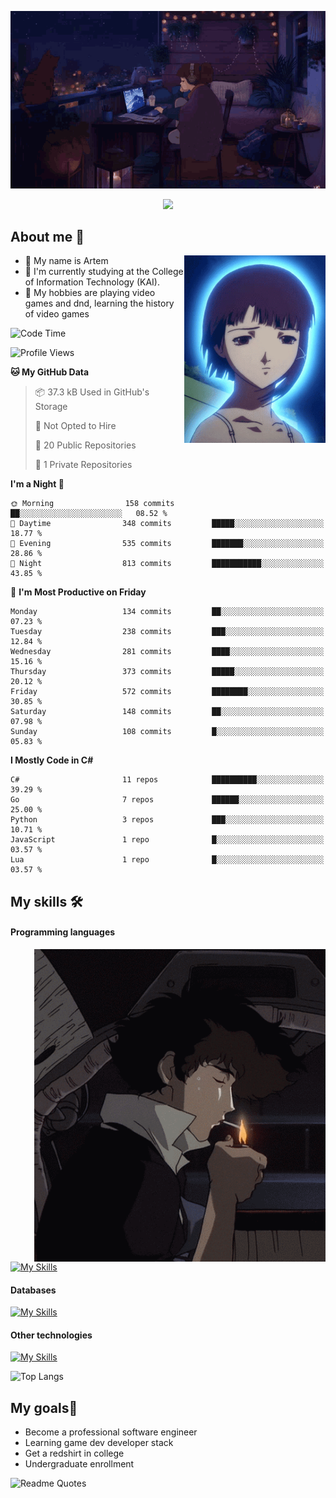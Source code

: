 <div align="center">
  <p>
    <img src="assets/lo-fi.gif">
  </p>
  <p>
    <img src="https://readme-typing-svg.herokuapp.com?color=%2336BCF7&lines=Welcome-to-my-profile&center=true&width=380&height=50&duration=4000&pause=1000">
  </p>
</div>

<div>
  <h2>About me 🚀</h2>
   <div align="center">
    <img src="assets/lain2.gif" align="right" height="300px">
  </div>
  <ul>
    <li>👨 My name is Artem</li>
    <li>🌱 I'm currently studying at the College of Information Technology (KAI).</li>
    <li>👾 My hobbies are playing video games and dnd, learning the history of video games </li>
  </ul>
</div>


<!--START_SECTION:waka-->
![Code Time](http://img.shields.io/badge/Code%20Time-238%20hrs%2017%20mins-blue)

![Profile Views](http://img.shields.io/badge/Profile%20Views-0-blue)

**🐱 My GitHub Data** 

> 📦 37.3 kB Used in GitHub's Storage 
 > 
> 🚫 Not Opted to Hire
 > 
> 📜 20 Public Repositories 
 > 
> 🔑 1 Private Repositories 
 > 
**I'm a Night 🦉** 

```text
🌞 Morning                158 commits         ██░░░░░░░░░░░░░░░░░░░░░░░   08.52 % 
🌆 Daytime                348 commits         █████░░░░░░░░░░░░░░░░░░░░   18.77 % 
🌃 Evening                535 commits         ███████░░░░░░░░░░░░░░░░░░   28.86 % 
🌙 Night                  813 commits         ███████████░░░░░░░░░░░░░░   43.85 % 
```
📅 **I'm Most Productive on Friday** 

```text
Monday                   134 commits         ██░░░░░░░░░░░░░░░░░░░░░░░   07.23 % 
Tuesday                  238 commits         ███░░░░░░░░░░░░░░░░░░░░░░   12.84 % 
Wednesday                281 commits         ████░░░░░░░░░░░░░░░░░░░░░   15.16 % 
Thursday                 373 commits         █████░░░░░░░░░░░░░░░░░░░░   20.12 % 
Friday                   572 commits         ████████░░░░░░░░░░░░░░░░░   30.85 % 
Saturday                 148 commits         ██░░░░░░░░░░░░░░░░░░░░░░░   07.98 % 
Sunday                   108 commits         █░░░░░░░░░░░░░░░░░░░░░░░░   05.83 % 
```


**I Mostly Code in C#** 

```text
C#                       11 repos            ██████████░░░░░░░░░░░░░░░   39.29 % 
Go                       7 repos             ██████░░░░░░░░░░░░░░░░░░░   25.00 % 
Python                   3 repos             ███░░░░░░░░░░░░░░░░░░░░░░   10.71 % 
JavaScript               1 repo              █░░░░░░░░░░░░░░░░░░░░░░░░   03.57 % 
Lua                      1 repo              █░░░░░░░░░░░░░░░░░░░░░░░░   03.57 % 
```




<!--END_SECTION:waka-->

## My skills 🛠️
#### Programming languages
<div align="center">
  <img src="assets/bebop_smoke.gif" align="right" height="500px">
</div>


[![My Skills](https://skillicons.dev/icons?i=go,cs,python)](https://skillicons.dev)
#### Databases
[![My Skills](https://skillicons.dev/icons?i=mysql,mongodb,postgres)](https://skillicons.dev)
#### Other technologies
[![My Skills](https://skillicons.dev/icons?i=unity,docker,git,wasm,githubactions,kafka)](https://skillicons.dev)

![Top Langs](https://github-readme-stats.vercel.app/api/top-langs/?username=nifle3&layout=compact&theme=nord)


## My goals🚀
- Become a professional software engineer
- Learning game dev developer stack
- Get a redshirt in college
- Undergraduate enrollment

![Readme Quotes](https://quotes-github-readme.vercel.app/api?type=horizontal&theme=nord) 
